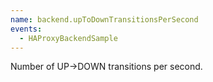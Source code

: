 ```yaml
---
name: backend.upToDownTransitionsPerSecond
events:
  - HAProxyBackendSample
---
```


Number of UP-&gt;DOWN transitions per second.